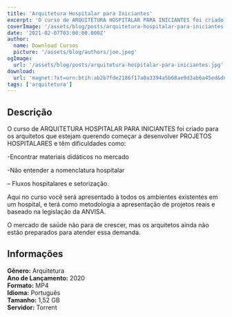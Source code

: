 ```yaml
---
title: 'Arquitetura Hospitalar para Iniciantes'
excerpt: 'O curso de ARQUITETURA HOSPITALAR PARA INICIANTES foi criado para os arquitetos que estejam querendo começar a desenvolver PROJETOS HOSPITALARES e têm dificuldades como:  -Encontrar materiais didáticos no mercado  -Não entender a nomenclatura hospitalar  – Fluxos hospitalares e set'
coverImage: '/assets/blog/posts/arquitetura-hospitalar-para-iniciantes.jpg'
date: '2021-02-07T03:00:00.000Z'
author:
  name: Download Cursos
  picture: '/assets/blog/authors/joe.jpeg'
ogImage:
  url: '/assets/blog/posts/arquitetura-hospitalar-para-iniciantes.jpg'
download:
  url: 'magnet:?xt=urn:btih:ab2b7fde2186f17a0a3394a5b68ae9d3ab6a45ed&dn=Curso%20Arquitetura%20Hospitalar%20para%20Iniciantes&tr=udp%3a%2f%2ftracker.openbittorrent.com%3a1337%2fannounce&tr=udp%3a%2f%2ftracker.opentrackr.org%3a1337%2fannounce'
tags: ['arquitetura']
---
```

<h2>Descrição</h2>
<p>O curso de ARQUITETURA HOSPITALAR PARA INICIANTES foi criado para os arquitetos que estejam querendo começar a desenvolver PROJETOS HOSPITALARES e têm dificuldades como:</p><p>-Encontrar materiais didáticos no mercado</p><p>-Não entender a nomenclatura hospitalar</p><p>– Fluxos hospitalares e setorização.</p><p>Aqui no curso você será apresentado à todos os ambientes existentes em um hospital, e terá como metodologia a apresentação de projetos reais e baseado na legislação da ANVISA.</p><p>O mercado de saúde não para de crescer, mas os arquitetos ainda não estão preparados para atender essa demanda.</p><h2>Informações</h2><p><strong>Gênero:</strong> Arquitetura<br/> <strong>Ano de Lançamento:</strong> 2020<br/> <strong>Formato:</strong> MP4<br/> <strong>Idioma:</strong> Português<br/> <strong>Tamanho:</strong> 1,52 GB<br/> <strong>Servidor:</strong> Torrent</p>